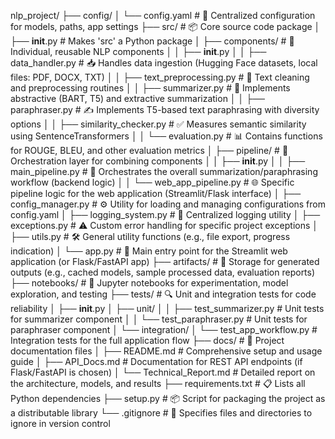 nlp_project/
├── config/
│   └── config.yaml                     # 🔧 Centralized configuration for models, paths, app settings
├── src/                                # 📦 Core source code package
│   ├── __init__.py                     # Makes 'src' a Python package
│   ├── components/                     # 🧩 Individual, reusable NLP components
│   │   ├── __init__.py
│   │   ├── data_handler.py             # 📥 Handles data ingestion (Hugging Face datasets, local files: PDF, DOCX, TXT)
│   │   ├── text_preprocessing.py       # 🧹 Text cleaning and preprocessing routines
│   │   ├── summarizer.py               # 📝 Implements abstractive (BART, T5) and extractive summarization
│   │   ├── paraphraser.py              # ✍️ Implements T5-based text paraphrasing with diversity options
│   │   ├── similarity_checker.py       # ✅ Measures semantic similarity using SentenceTransformers
│   │   └── evaluation.py               # 📊 Contains functions for ROUGE, BLEU, and other evaluation metrics
│   ├── pipeline/                       # 🔄 Orchestration layer for combining components
│   │   ├── __init__.py
│   │   ├── main_pipeline.py            # 🎯 Orchestrates the overall summarization/paraphrasing workflow (backend logic)
│   │   └── web_app_pipeline.py         # 🌐 Specific pipeline logic for the web application (Streamlit/Flask interface)
│   ├── config_manager.py               # ⚙️ Utility for loading and managing configurations from config.yaml
│   ├── logging_system.py               # 📝 Centralized logging utility
│   ├── exceptions.py                   # ⚠️ Custom error handling for specific project exceptions
│   ├── utils.py                        # 🛠️ General utility functions (e.g., file export, progress indication)
│   └── app.py                          # 🚀 Main entry point for the Streamlit web application (or Flask/FastAPI app)
├── artifacts/                          # 💾 Storage for generated outputs (e.g., cached models, sample processed data, evaluation reports)
├── notebooks/                          # 🧪 Jupyter notebooks for experimentation, model exploration, and testing
├── tests/                              # 🔍 Unit and integration tests for code reliability
│   ├── __init__.py
│   ├── unit/
│   │   ├── test_summarizer.py          # Unit tests for summarizer component
│   │   └── test_paraphraser.py         # Unit tests for paraphraser component
│   └── integration/
│       └── test_app_workflow.py        # Integration tests for the full application flow
├── docs/                               # 📄 Project documentation files
│   ├── README.md                       # Comprehensive setup and usage guide
│   ├── API_Docs.md                     # Documentation for REST API endpoints (if Flask/FastAPI is chosen)
│   └── Technical_Report.md             # Detailed report on the architecture, models, and results
├── requirements.txt                    # 📋 Lists all Python dependencies
├── setup.py                            # 📦 Script for packaging the project as a distributable library
└── .gitignore                          # 🚫 Specifies files and directories to ignore in version control